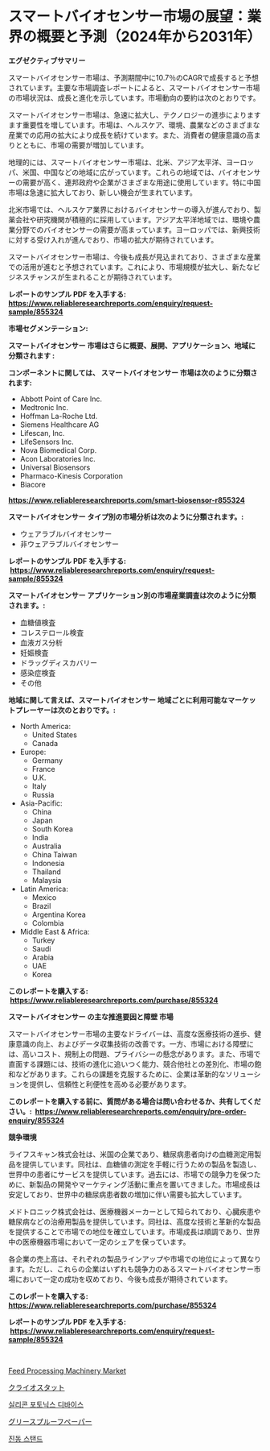 <p><h1>スマートバイオセンサー市場の展望：業界の概要と予測（2024年から2031年）</h1></p><p><strong>エグゼクティブサマリー</strong></p>
<p><p>スマートバイオセンサー市場は、予測期間中に10.7％のCAGRで成長すると予想されています。主要な市場調査レポートによると、スマートバイオセンサー市場の市場状況は、成長と進化を示しています。市場動向の要約は次のとおりです。</p><p>スマートバイオセンサー市場は、急速に拡大し、テクノロジーの進歩によりますます重要性を増しています。市場は、ヘルスケア、環境、農業などのさまざまな産業での応用の拡大により成長を続けています。また、消費者の健康意識の高まりとともに、市場の需要が増加しています。</p><p>地理的には、スマートバイオセンサー市場は、北米、アジア太平洋、ヨーロッパ、米国、中国などの地域に広がっています。これらの地域では、バイオセンサーの需要が高く、連邦政府や企業がさまざまな用途に使用しています。特に中国市場は急速に拡大しており、新しい機会が生まれています。</p><p>北米市場では、ヘルスケア業界におけるバイオセンサーの導入が進んでおり、製薬会社や研究機関が積極的に採用しています。アジア太平洋地域では、環境や農業分野でのバイオセンサーの需要が高まっています。ヨーロッパでは、新興技術に対する受け入れが進んでおり、市場の拡大が期待されています。</p><p>スマートバイオセンサー市場は、今後も成長が見込まれており、さまざまな産業での活用が進むと予想されています。これにより、市場規模が拡大し、新たなビジネスチャンスが生まれることが期待されています。</p></p>
<p><strong>レポートのサンプル PDF を入手する: <a href="https://www.reliableresearchreports.com/enquiry/request-sample/855324">https://www.reliableresearchreports.com/enquiry/request-sample/855324</a></strong></p>
<p><strong>市場セグメンテーション:</strong></p>
<p><strong> スマートバイオセンサー 市場はさらに概要、展開、アプリケーション、地域に分類されます :</strong></p>
<p><strong>コンポーネントに関しては、 スマートバイオセンサー 市場は次のように分類されます: &nbsp;</strong></p>
<p><ul><li>Abbott Point of Care Inc.</li><li>Medtronic Inc.</li><li>Hoffman La-Roche Ltd.</li><li>Siemens Healthcare AG</li><li>Lifescan, Inc.</li><li>LifeSensors Inc.</li><li>Nova Biomedical Corp.</li><li>Acon Laboratories Inc.</li><li>Universal Biosensors</li><li>Pharmaco-Kinesis Corporation</li><li>Biacore</li></ul></p>
<p><strong><a href="https://www.reliableresearchreports.com/smart-biosensor-r855324">https://www.reliableresearchreports.com/smart-biosensor-r855324</a></strong></p>
<p><strong> スマートバイオセンサー タイプ別の市場分析は次のように分類されます。:</strong></p>
<p><ul><li>ウェアラブルバイオセンサー</li><li>非ウェアラブルバイオセンサー</li></ul></p>
<p><strong>レポートのサンプル PDF を入手する: &nbsp;<a href="https://www.reliableresearchreports.com/enquiry/request-sample/855324">https://www.reliableresearchreports.com/enquiry/request-sample/855324</a></strong></p>
<p><strong> スマートバイオセンサー アプリケーション別の市場産業調査は次のように分類されます。:</strong></p>
<p><ul><li>血糖値検査</li><li>コレステロール検査</li><li>血液ガス分析</li><li>妊娠検査</li><li>ドラッグディスカバリー</li><li>感染症検査</li><li>その他</li></ul></p>
<p><strong>地域に関して言えば、スマートバイオセンサー 地域ごとに利用可能なマーケットプレーヤーは次のとおりです。:</strong></p>
<p><ul>
    <li>
        North America:
        <ul>
            <li>United States</li>
            <li>Canada</li>
        </ul>
    </li>
    <li>
        Europe:
        <ul>
            <li>Germany</li>
            <li>France</li>
            <li>U.K.</li>
            <li>Italy</li>
            <li>Russia</li>
        </ul>
    </li>
    <li>
        Asia-Pacific:
        <ul>
            <li>China</li>
            <li>Japan</li>
            <li>South Korea</li>
            <li>India</li>
            <li>Australia</li>
            <li>China Taiwan</li>
            <li>Indonesia</li>
            <li>Thailand</li>
            <li>Malaysia</li>
        </ul>
    </li>
    <li>
        Latin America:
        <ul>
            <li>Mexico</li>
            <li>Brazil</li>
            <li>Argentina Korea</li>
            <li>Colombia</li>
        </ul>
    </li>
    <li>
        Middle East & Africa:
        <ul>
            <li>Turkey</li>
            <li>Saudi</li>
            <li>Arabia</li>
            <li>UAE</li>
            <li>Korea</li>
        </ul>
    </li>
    </ul></p>
<p><strong>このレポートを購入する: &nbsp;<a href="https://www.reliableresearchreports.com/purchase/855324">https://www.reliableresearchreports.com/purchase/855324</a></strong></p>
<p><strong>スマートバイオセンサー の主な推進要因と障壁 市場</strong></p>
<p><p>スマートバイオセンサー市場の主要なドライバーは、高度な医療技術の進歩、健康意識の向上、およびデータ収集技術の改善です。一方、市場における障壁には、高いコスト、規制上の問題、プライバシーの懸念があります。また、市場で直面する課題には、技術の進化に追いつく能力、競合他社との差別化、市場の飽和などがあります。これらの課題を克服するために、企業は革新的なソリューションを提供し、信頼性と利便性を高める必要があります。</p></p>
<p><strong>このレポートを購入する前に、質問がある場合は問い合わせるか、共有してください。:&nbsp; <a href="https://www.reliableresearchreports.com/enquiry/pre-order-enquiry/855324">https://www.reliableresearchreports.com/enquiry/pre-order-enquiry/855324</a></strong></p>
<p><strong>競争環境</strong></p>
<p><p>ライフスキャン株式会社は、米国の企業であり、糖尿病患者向けの血糖測定用製品を提供しています。同社は、血糖値の測定を手軽に行うための製品を製造し、世界中の患者にサービスを提供しています。過去には、市場での競争力を保つために、新製品の開発やマーケティング活動に重点を置いてきました。市場成長は安定しており、世界中の糖尿病患者数の増加に伴い需要も拡大しています。</p><p>メドトロニック株式会社は、医療機器メーカーとして知られており、心臓疾患や糖尿病などの治療用製品を提供しています。同社は、高度な技術と革新的な製品を提供することで市場での地位を確立しています。市場成長は順調であり、世界中の医療機器市場において一定のシェアを保っています。</p><p>各企業の売上高は、それぞれの製品ラインアップや市場での地位によって異なります。ただし、これらの企業はいずれも競争力のあるスマートバイオセンサー市場において一定の成功を収めており、今後も成長が期待されています。</p></p>
<p><strong>このレポートを購入する: &nbsp; <a href="https://www.reliableresearchreports.com/purchase/855324">https://www.reliableresearchreports.com/purchase/855324</a></strong></p>
<p><strong>レポートのサンプル PDF を入手する: &nbsp;<a href="https://www.reliableresearchreports.com/enquiry/request-sample/855324">https://www.reliableresearchreports.com/enquiry/request-sample/855324</a></strong><strong></strong></p>
<p>&nbsp;</p>
<p><p><a href="https://github.com/brenzgnarento/Market-Research-Report-List-2/blob/main/feed-processing-machinery-market.md">Feed Processing Machinery Market</a></p><p><a href="https://medium.com/@jordanilliamson678678/%E3%82%AF%E3%83%A9%E3%82%A4%E3%82%AA%E3%82%B9%E3%82%BF%E3%83%83%E3%83%88%E5%B8%82%E5%A0%B4-2031%E5%B9%B4%E3%81%BE%E3%81%A7%E3%81%AE%E3%83%88%E3%83%AC%E3%83%B3%E3%83%89-%E4%BA%88%E6%B8%AC-%E7%AB%B6%E4%BA%89%E5%88%86%E6%9E%90-d98ee2f06d5d">クライオスタット</a></p><p><a href="https://medium.com/@dylanobrien626/%EC%8B%A4%EB%A6%AC%EC%BD%98-%ED%8F%AC%ED%86%A0%EB%8B%89%EC%8A%A4-%EC%9E%A5%EC%B9%98-%EC%8B%9C%EC%9E%A5-%EB%B3%B4%EA%B3%A0%EC%84%9C%EB%8A%94-%EC%9D%B4-%EC%8B%9C%EC%9E%A5%EC%9D%98-%EC%B5%9C%EC%8B%A0-%EB%8F%99%ED%96%A5%EA%B3%BC-%EC%84%B1%EC%9E%A5-%EA%B8%B0%ED%9A%8C%EB%A5%BC-%EB%B0%9D%ED%98%80%EC%A4%8D%EB%8B%88%EB%8B%A4-2e70153f42b6">실리콘 포토닉스 디바이스</a></p><p><a href="https://medium.com/@billyarton5656871/%E3%82%B0%E3%83%AA%E3%83%BC%E3%82%B9%E3%83%97%E3%83%AB%E3%83%BC%E3%83%95%E3%83%9A%E3%83%BC%E3%83%91%E3%83%BC%E3%83%9E%E3%83%BC%E3%82%B1%E3%83%83%E3%83%88%E3%83%A1%E3%83%88%E3%83%AA%E3%82%AF%E3%82%B9%E3%81%AE%E8%A7%A3%E8%AA%AD-%E5%B8%82%E5%A0%B4%E3%82%B7%E3%82%A7%E3%82%A2-%E3%83%88%E3%83%AC%E3%83%B3%E3%83%89-%E6%88%90%E9%95%B7%E3%83%91%E3%82%BF%E3%83%BC%E3%83%B3-7d7e22845681">グリースプルーフペーパー</a></p><p><a href="https://medium.com/@bricebeahan2023/2024%EB%85%84%EB%B6%80%ED%84%B0-2031%EB%85%84%EA%B9%8C%EC%A7%80-%EC%98%88%EC%83%81%EB%90%98%EB%8A%94-%EB%B9%84%EB%B8%8C%EB%A1%9C%EC%8A%A4%ED%83%A0%EB%93%9C-%EC%8B%9C%EC%9E%A5-%EB%B6%84%EC%84%9D-%EB%B0%8F-%EA%B7%9C%EB%AA%A8%EB%A5%BC-%EC%98%88%EC%B8%A1%ED%95%A9%EB%8B%88%EB%8B%A4-71903eded7c3">진동 스탠드</a></p></p>